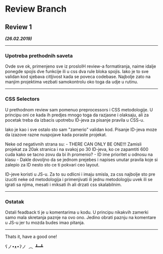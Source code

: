 # Review Branch

## Review 1
***(26.02.2019)***

---

### Upotreba prethodnih saveta

Ovde sve ok, primenjeno sve iz prosloIH review-a formatiranja, naime idalje ponegde spojis dve funkcije ili u css dva rule bloka spojis. Iako je to sve validan kod sjebava citljivost kada se poveca codebase. Najbolje zato na manjim projektima vezbati samokontrolu oko toga da udje u rutinu.

---

### CSS Selectors

U prethodnom review sam pomenuo preprocessors i CSS metodologije. U principu oni ce kada ih predjes mnogo toga da razjasne i olaksaju, ali za pocetak treba da izbacis upotrebu ID-jeva za pisanje pravila u CSS-u.

Iako je kao i sve ostalo sto sam "zamerio" validan kod. Pisanje ID-jeva moze da izazove razne nuspojave kada poraste projekat.

Neke od negativnih strana su:
	- THERE CAN ONLY BE ONE!!! Zamisli projekat za 20ak stranica i na svakoj po 30 ID-jeva, ko ce zapamtiti 600 cuda kako se tacno zovu da bi ih promenio?
	- ID ime prioritet u odnosu na klasu - Dakle dovoljno da se jednom prejebes i napises unutar pravila koje si zalepio za ID nesto sto ce ti pokvari ceo layout.

ID-jeve koristi u JS-u. Za to su odlicni i imaju smisla, za css najbolje sto pre izuciti neke od metodologija i primenjivati ili jednu metodologiju uvek ili se igrati sa njima, mesati i miksati ih ali drzati css skalabilnim.

---

### Ostatak

Ostali feadback ti je u komentarima u kodu. U principu nikakvih zamerki samo mala skretanja paznje na ovo ono. Jedino obrati paznju na komentare u JS-u jer tu mozda budes imao pitanja.

---

Thats it, have a good one!
<pre>
ʕノ•ᴥ•ʔノ ︵ ┻━┻
</pre>

